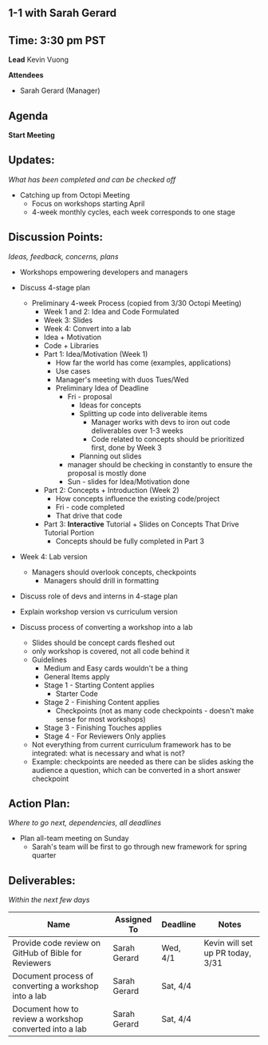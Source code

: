 ## 1-1 with Sarah Gerard

## Time: 3:30 pm PST

**Lead**
Kevin Vuong

**Attendees**

* Sarah Gerard (Manager)

## Agenda
**Start Meeting**

## Updates:
*What has been completed and can be checked off*

* Catching up from Octopi Meeting
  * Focus on workshops starting April
  * 4-week monthly cycles, each week corresponds to one stage

## Discussion Points:
*Ideas, feedback, concerns, plans*
* Workshops empowering developers and managers
* Discuss 4-stage plan
  * Preliminary 4-week Process (copied from 3/30 Octopi Meeting)
    - Week 1 and 2: Idea and Code Formulated
    - Week 3: Slides
    - Week 4: Convert into a lab
    - Idea + Motivation
    - Code + Libraries
    - Part 1: Idea/Motivation (Week 1)
      - How far the world has come (examples, applications)
      - Use cases 
      - Manager's meeting with duos Tues/Wed
      - Preliminary Idea of Deadline
        - Fri - proposal 
          - Ideas for concepts
          - Splitting up code into deliverable items
            - Manager works with devs to iron out code deliverables over 1-3 weeks
            - Code related to concepts should be prioritized first, done by Week 3
          - Planning out slides
        - manager should be checking in constantly to ensure the proposal is mostly done 
        - Sun - slides for Idea/Motivation done
    - Part 2: Concepts + Introduction (Week 2)
      - How concepts influence the existing code/project
      - Fri - code completed 
      - That drive that code
    - Part 3: **Interactive** Tutorial + Slides on Concepts That Drive Tutorial Portion
      - Concepts should be fully completed in Part 3
* Week 4: Lab version
  * Managers should overlook concepts, checkpoints
    * Managers should drill in formatting



* Discuss role of devs and interns in 4-stage plan
* Explain workshop version vs curriculum version
* Discuss process of converting a workshop into a lab
  * Slides should be concept cards fleshed out
  * only workshop is covered, not all code behind it
  * Guidelines
    * Medium and Easy cards wouldn't be a thing
    * General Items apply
    * Stage 1 - Starting Content applies
      * Starter Code
    * Stage 2 - Finishing Content applies
      * Checkpoints (not as many code checkpoints - doesn't make sense for most workshops)
    * Stage 3 - Finishing Touches applies
    * Stage 4 - For Reviewers Only applies
  * Not everything from current curriculum framework has to be integrated: what is necessary and what is not? 
  * Example: checkpoints are needed as there can be slides asking the audience a question, which can be converted in a short answer checkpoint

## Action Plan:
*Where to go next, dependencies, all deadlines*
* Plan all-team meeting on Sunday
  * Sarah's team will be first to go through new framework for spring quarter

## Deliverables:
*Within the next few days*

Name  | Assigned To | Deadline | Notes
------|-------------|----------|------
 Provide code review on GitHub of Bible for Reviewers   | Sarah Gerard | Wed, 4/1 | Kevin will set up PR today, 3/31 
 Document process of converting a workshop into a lab   | Sarah Gerard | Sat, 4/4 |  
 Document how to review a workshop converted into a lab | Sarah Gerard | Sat, 4/4 |  
